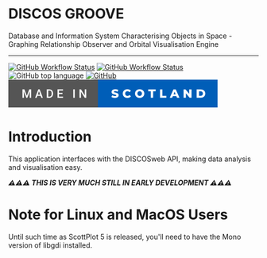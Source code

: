 # DISCOS GROOVE
Database and Information System Characterising Objects in Space - Graphing Relationship Observer and Orbital Visualisation Engine

---
[![GitHub Workflow Status](https://img.shields.io/github/workflow/status/hughesjs/DiscosGroove/.NET%20Continuous%20Integration?label=BUILD%20CI&style=for-the-badge)](https://github.com/codurance/memento-auto-nag-bot/actions)
[![GitHub Workflow Status](https://img.shields.io/github/workflow/status/hughesjs/DiscosGroove/.NET%20Continuous%20Deployment?label=BUILD%20CD&style=for-the-badge)](https://github.com/codurance/memento-auto-nag-bot/actions)
![GitHub top language](https://img.shields.io/github/languages/top/hughesjs/DiscosGroove?style=for-the-badge)
[![GitHub](https://img.shields.io/github/license/hughesjs/DiscosGroove?style=for-the-badge)](LICENSE)
![FTB](https://raw.githubusercontent.com/hughesjs/custom-badges/master/made-in/made-in-scotland.svg)

# Introduction

This application interfaces with the DISCOSweb API, making data analysis and visualisation easy.

***⚠⚠⚠ THIS IS VERY MUCH STILL IN EARLY DEVELOPMENT ⚠⚠⚠***

# Note for Linux and MacOS Users

Until such time as ScottPlot 5 is released, you'll need to have the Mono version of libgdi installed.
